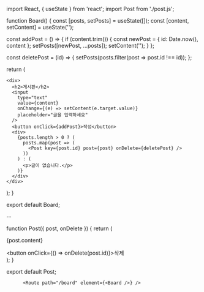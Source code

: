 import React, { useState } from 'react';
import Post from './post.js';

function Board() {
  const [posts, setPosts] = useState([]);
  const [content, setContent] = useState('');

  const addPost = () => {
    if (content.trim()) {
      const newPost = { id: Date.now(), content };
      setPosts([newPost, ...posts]);
      setContent('');
    }
  };

  const deletePost = (id) => {
    setPosts(posts.filter(post => post.id !== id));
  };

  return (

    <div>
      <h2>게시판</h2>
      <input
        type="text"
        value={content}
        onChange={(e) => setContent(e.target.value)}
        placeholder="글을 입력하세요"
      />
      <button onClick={addPost}>작성</button>
      <div>
        {posts.length > 0 ? (
          posts.map(post => (
            <Post key={post.id} post={post} onDelete={deletePost} />
          ))
        ) : (
          <p>글이 없습니다.</p>
        )}
      </div>
    </div>
  );
}

export default Board;

--

function Post({ post, onDelete }) {
  return (
    <div className="post">
      <p>{post.content}</p>
      <button onClick={() => onDelete(post.id)}>삭제</button>
    </div>
  );
}

export default Post;

          <Route path="/board" element={<Board />} />